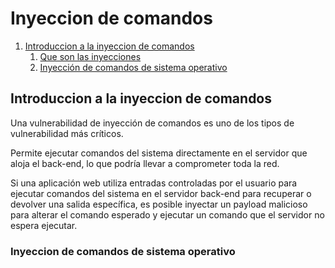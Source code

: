 # Inyeccion de comandos
1. [Introduccion a la inyeccion de comandos](#introduccion-a-la-inyeccion-de-comandos)
	1. [Que son las inyecciones](#que-son-las-inyecciones)
	2. [Inyección de comandos de sistema operativo](#inyeccion-de-comandos-de-sistema-operativo)
## Introduccion a la inyeccion de comandos
Una vulnerabilidad de inyección de comandos es uno de los tipos de vulnerabilidad más críticos.

Permite ejecutar comandos del sistema directamente en el servidor que aloja el back-end, lo que podría llevar a comprometer toda la red.

Si una aplicación web utiliza entradas controladas por el usuario para ejecutar comandos del sistema en el servidor back-end para recuperar o devolver una salida específica, es posible  inyectar un payload malicioso para alterar el comando esperado y ejecutar un comando que el servidor no espera ejecutar.
### Inyeccion de comandos de sistema operativo